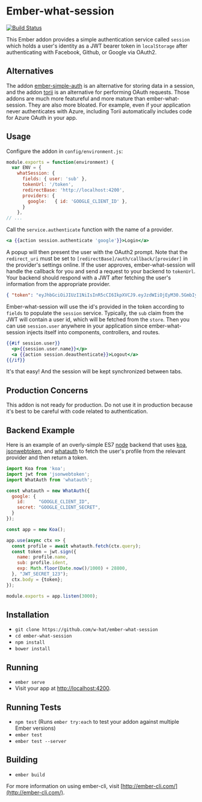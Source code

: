 # Ember-what-session

[![Build Status](https://travis-ci.org/w-hat/ember-what-session.svg?branch=master)](https://travis-ci.org/w-hat/ember-what-session)

This Ember addon provides a simple authentication service called `session`
which holds a user's identity as a JWT bearer token in `localStorage` after
authenticating with Facebook, Github, or Google via OAuth2.


## Alternatives

The addon [ember-simple-auth](https://github.com/simplabs/ember-simple-auth)
is an alternative for storing data in a session, and the addon
[torii](https://github.com/Vestorly/torii) is an alternative for performing
OAuth requests.  Those addons are much more featureful and more mature than
ember-what-session.  They are also more bloated.  For example, even if your
application never authenticates with Azure, including Torii automatically 
includes code for Azure OAuth in your app.


## Usage

Configure the addon in `config/environment.js`:

```js
module.exports = function(environment) {
  var ENV = {
    whatSession: {
      fields: { user: 'sub' },
      tokenUrl: '/token',
      redirectBase: 'http://localhost:4200',
      providers: {
        google:   { id: 'GOOGLE_CLIENT_ID' },
      }
    },
// ...
```

Call the `service.authenticate` function with the name of a provider.

```hbs
<a {{action session.authenticate 'google'}}>Login</a>
```

A popup will then present the user with the OAuth2 prompt.  Note that the
`redirect_uri` must be set to `[redirectBase]/auth/callback/[provider]`
in the provider's settings online.
If the user approves, ember-what-session will handle the callback for you and
send a request to your backend to `tokenUrl`.
Your backend should respond with a JWT after fetching the user's information
from the appropriate provider.

```json
{ "token": "eyJhbGciOiJIUzI1NiIsInR5cCI6IkpXVCJ9.eyJzdWIiOjEyM30.5GmbIy8VoP6A4kR6zJaks7VGDbhIiTz-1b6EZfiRcgE" }
```

Ember-what-session will use the id's  provided in the token according to
`fields` to populate the `session` service.
Typically, the `sub` claim from the JWT will contain a user id, which
will be fetched from the `store`.  Then you can use `session.user` anywhere in
your application since ember-what-session injects itself into components,
controllers, and routes.

```hbs
{{#if session.user}}
  <p>{{session.user.name}}</p>
  <a {{action session.deauthenticate}}>Logout</a>
{{/if}}
```

It's that easy!  And the session will be kept synchronized between tabs.


## Production Concerns

This addon is not ready for production.  Do not use it in production because
it's best to be careful with code related to authentication.


## Backend Example

Here is an example of an overly-simple ES7
[node](https://nodejs.org/) backend that uses
[koa](https://github.com/koajs/koa),
[jsonwebtoken](https://github.com/auth0/node-jsonwebtoken), and
[whatauth](https://github.com/w-hat/whatauth) to fetch the user's profile
from the relevant provider and then return a token.

```js
import Koa from 'koa';
import jwt from 'jsonwebtoken';
import WhatAuth from 'whatauth';

const whatauth = new WhatAuth({
  google: {
    id:     "GOOGLE_CLIENT_ID",
    secret: "GOOGLE_CLIENT_SECRET",
  }
});

const app = new Koa();

app.use(async ctx => {
  const profile = await whatauth.fetch(ctx.query);
  const token = jwt.sign({
    name: profile.name,
    sub: profile.ident,
    exp: Math.floor(Date.now()/1000) + 28800,
  }, "JWT_SECRET_123");
  ctx.body = {token};
});

module.exports = app.listen(3000);
```


## Installation

* `git clone https://github.com/w-hat/ember-what-session`
* `cd ember-what-session`
* `npm install`
* `bower install`

## Running

* `ember serve`
* Visit your app at [http://localhost:4200](http://localhost:4200).

## Running Tests

* `npm test` (Runs `ember try:each` to test your addon against multiple Ember versions)
* `ember test`
* `ember test --server`

## Building

* `ember build`

For more information on using ember-cli, visit [http://ember-cli.com/](http://ember-cli.com/).
